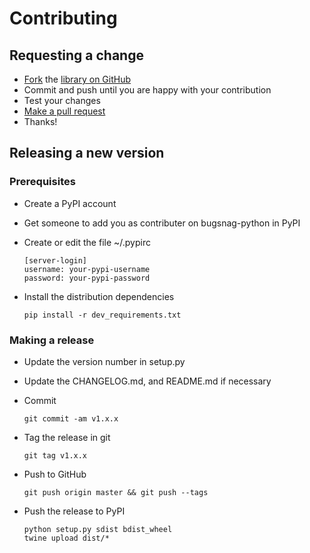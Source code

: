 # Contributing

## Requesting a change

* [Fork](https://help.github.com/articles/fork-a-repo) the [library on GitHub](https://github.com/bugsnag/bugsnag-agent)
* Commit and push until you are happy with your contribution
* Test your changes
* [Make a pull request](https://help.github.com/articles/using-pull-requests)
* Thanks!

## Releasing a new version

### Prerequisites

* Create a PyPI account
* Get someone to add you as contributer on bugsnag-python in PyPI
* Create or edit the file ~/.pypirc

    ```
    [server-login]
    username: your-pypi-username
    password: your-pypi-password
    ```

* Install the distribution dependencies

      pip install -r dev_requirements.txt

### Making a release

* Update the version number in setup.py
* Update the CHANGELOG.md, and README.md if necessary
* Commit

    ```
    git commit -am v1.x.x
    ```

* Tag the release in git

    ```
    git tag v1.x.x
    ```

* Push to GitHub

    ```
    git push origin master && git push --tags
    ```

* Push the release to PyPI

      python setup.py sdist bdist_wheel
      twine upload dist/*
